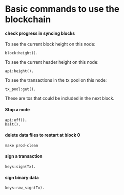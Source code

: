 Basic commands to use the blockchain
===========


#### check progress in syncing blocks

To see the current block height on this node:
```
block:height().
```

To see the current header height on this node:
```
api:height().
```

To see the transactions in the tx pool on this node:
```
tx_pool:get().
```
These are txs that could be included in the next block.

#### Stop a node
```
api:off().
halt().
```

#### delete data files to restart at block 0
```
make prod-clean
```

#### sign a transaction
```
keys:sign(Tx).
```

#### sign binary data
```
keys:raw_sign(Tx).
```
